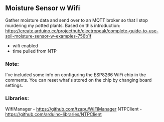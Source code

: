 ## Moisture Sensor w Wifi

Gather moisture data and send over to an MQTT broker so that I stop murdering my potted plants. 
Based on this introduction:  https://create.arduino.cc/projecthub/electropeak/complete-guide-to-use-soil-moisture-sensor-w-examples-756b1f

* wifi enabled
* time pulled from NTP

### Note:
I've included some info on configuring the ESP8266 WiFi chip in the comments. You can reset what's stored on the chip by changing board settings.

### Libraries:

WifiManager - https://github.com/tzapu/WiFiManager
NTPClient - https://github.com/arduino-libraries/NTPClient